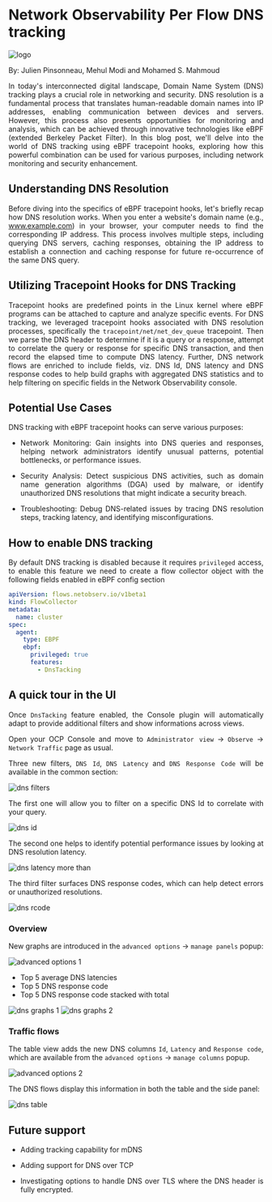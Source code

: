 # Network Observability Per Flow DNS tracking

![logo](./images/dns_tracking_logo.png)

By: Julien Pinsonneau, Mehul Modi and Mohamed S. Mahmoud
<style>body {text-align: justify}</style>

In today's interconnected digital landscape, Domain Name System (DNS) tracking
plays a crucial role in networking and security.
DNS resolution is a fundamental process that translates human-readable domain
names into IP addresses, enabling communication between devices and servers.
However, this process also presents opportunities for monitoring and analysis,
which can be achieved through innovative technologies like
eBPF (extended Berkeley Packet Filter).
In this blog post, we'll delve into the world of DNS tracking using eBPF
tracepoint hooks, exploring how this powerful combination can be used for
various purposes, including network monitoring and security enhancement.

## Understanding DNS Resolution

Before diving into the specifics of eBPF tracepoint hooks, let's briefly
recap how DNS resolution works.
When you enter a website's domain name (e.g., www.example.com) in your
browser, your computer needs to find the corresponding IP address.
This process involves multiple steps, including querying DNS servers,
caching responses, obtaining the IP address to establish a connection
and caching response for future re-occurrence of the same DNS query.

## Utilizing Tracepoint Hooks for DNS Tracking

Tracepoint hooks are predefined points in the Linux kernel where eBPF
programs can be attached to capture and analyze specific events.
For DNS tracking, we leveraged tracepoint hooks associated with DNS
resolution processes, specifically the `tracepoint/net/net_dev_queue` tracepoint.
Then we parse the DNS header to determine if it is a query or a response, attempt
to correlate the query or response for specific DNS transaction, and then record the
elapsed time to compute DNS latency. Further, DNS network flows are enriched
to include fields, viz. DNS Id, DNS latency and DNS response codes to help
build graphs with aggregated DNS statistics and to help filtering on specific
fields in the Network Observability console.

## Potential Use Cases

DNS tracking with eBPF tracepoint hooks can serve various purposes:

- Network Monitoring: Gain insights into DNS queries and responses,
helping network administrators identify unusual patterns,
potential bottlenecks, or performance issues.

- Security Analysis: Detect suspicious DNS activities, such as domain
name generation algorithms (DGA) used by malware,
or identify unauthorized DNS resolutions that might indicate a security breach.

- Troubleshooting: Debug DNS-related issues by tracing DNS resolution steps,
tracking latency, and identifying misconfigurations.

## How to enable DNS tracking

By default DNS tracking is disabled because it requires
`privileged` access, to enable this feature we need to create a flow
collector object with the following fields enabled in eBPF config
section

```yaml
apiVersion: flows.netobserv.io/v1beta1
kind: FlowCollector
metadata:
  name: cluster
spec:
  agent:
    type: EBPF
    ebpf:
      privileged: true
      features:
        - DnsTacking
```

## A quick tour in the UI

Once `DnsTacking` feature enabled, the Console plugin will automatically
adapt to provide additional filters and show informations across views.

Open your OCP Console and move to
`Administrator view` -> `Observe` -> `Network Traffic` page as usual.

Three new filters, `DNS Id`, `DNS Latency` and `DNS Response Code` will be available
in the common section:

![dns filters](./images/dns_filters.png)

The first one will allow you to filter on a specific DNS Id to correlate
with your query.

![dns id](./images/dns_id.png)

The second one helps to identify potential performance issues by looking at DNS
resolution latency.

![dns latency more than](./images/dns_latency_more_than.png)

The third filter surfaces DNS response codes, which can help detect errors or
unauthorized resolutions.

![dns rcode](./images/dns_response_code.png)

### Overview

New graphs are introduced in the `advanced options` -> `manage panels` popup:

![advanced options 1](./images/advanced_options1.png)

- Top 5 average DNS latencies
- Top 5 DNS response code
- Top 5 DNS response code stacked with total

![dns graphs 1](./images/dns_graphs1.png)
![dns graphs 2](./images/dns_graphs2.png)

### Traffic flows

The table view adds the new DNS columns `Id`, `Latency` and
`Response code`, which are available from the `advanced options` -> `manage columns` popup.

![advanced options 2](./images/advanced_options2.png)

The DNS flows display this information in both the table and the side panel:

![dns table](./images/dns_table.png)

## Future support

- Adding tracking capability for mDNS

- Adding support for DNS over TCP

- Investigating options to handle DNS over TLS where the DNS header is fully encrypted.
